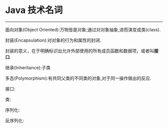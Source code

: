 # Java 技术名词 #

---

面向对象(Object Oriented):万物皆是对象;通过对对象抽象,进而演变成类(class).

封装(Encapsulation):对对象的行为和属性的封闭.

封装的意义，在于明确标识出允许外部使用的所有成员函数和数据项，或者叫**接口**.

继承(Inheritance):子类

多态(Polymorphism):有共同父类的不同类的对象,对于同一操作做出的反应.

接口:

类:

序列化:

反序列化:

